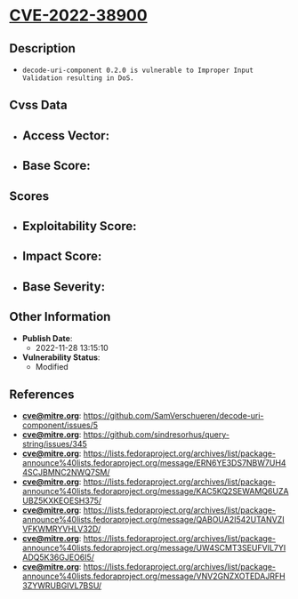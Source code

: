 
# [CVE-2022-38900](https://github.com/SamVerschueren/decode-uri-component/issues/5)

## Description

- `decode-uri-component 0.2.0 is vulnerable to Improper Input Validation resulting in DoS.`

## Cvss Data

- **Access Vector**:
  - 
- **Base Score**:
  - 

## Scores

- **Exploitability Score**:
  - 
- **Impact Score**:
  - 
- **Base Severity**:
  - 

## Other Information

- **Publish Date**:
  - 2022-11-28 13:15:10
- **Vulnerability Status**:
  - Modified

## References

- **cve@mitre.org**: https://github.com/SamVerschueren/decode-uri-component/issues/5
- **cve@mitre.org**: https://github.com/sindresorhus/query-string/issues/345
- **cve@mitre.org**: https://lists.fedoraproject.org/archives/list/package-announce%40lists.fedoraproject.org/message/ERN6YE3DS7NBW7UH44SCJBMNC2NWQ7SM/
- **cve@mitre.org**: https://lists.fedoraproject.org/archives/list/package-announce%40lists.fedoraproject.org/message/KAC5KQ2SEWAMQ6UZAUBZ5KXKEOESH375/
- **cve@mitre.org**: https://lists.fedoraproject.org/archives/list/package-announce%40lists.fedoraproject.org/message/QABOUA2I542UTANVZIVFKWMRYVHLV32D/
- **cve@mitre.org**: https://lists.fedoraproject.org/archives/list/package-announce%40lists.fedoraproject.org/message/UW4SCMT3SEUFVIL7YIADQ5K36GJEO6I5/
- **cve@mitre.org**: https://lists.fedoraproject.org/archives/list/package-announce%40lists.fedoraproject.org/message/VNV2GNZXOTEDAJRFH3ZYWRUBGIVL7BSU/
